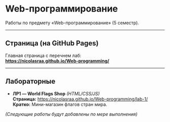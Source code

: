 # Web-программирование
Работы по предмету «Web-программирование» (5 семестр).

---

## Страница (на GitHub Pages)
Главная страница с перечнем лаб:    
**https://nicolasraa.github.io/Web-programming/**

---

## Лабораторные
- **ЛР1 — World Flags Shop** *(HTML/CSS/JS)*  
  **Страница:** https://nicolasraa.github.io/Web-programming/lab-1/  
  **Кратко:** Мини-магазин флагов стран мира.

*(Следующие работы будут добавлены по мере выполнения)*